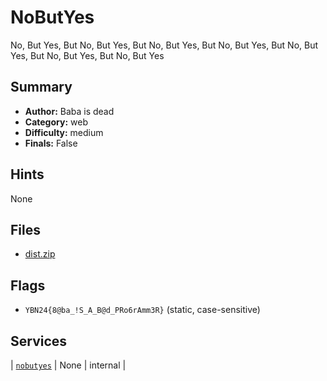 # NoButYes
No, But Yes, But No, But Yes, But No, But Yes, But No, But Yes, But No, But Yes, But No, But Yes, But No, But Yes

## Summary
- **Author:** Baba is dead
- **Category:** web
- **Difficulty:** medium
- **Finals:** False

## Hints
None

## Files
- [dist.zip](<dist/dist.zip>)

## Flags
- `YBN24{8@ba_!S_A_B@d_PRo6rAmm3R}` (static, case-sensitive)

## Services
| [`nobutyes`](<service/NoButYes>) | None | internal |
